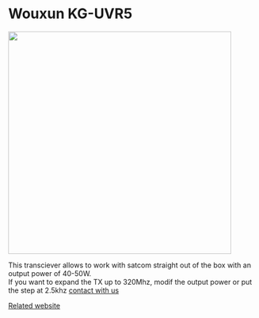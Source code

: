 # Wouxun KG-UVR5

<img height="450" src="/../_img/radios/uvr5.png" />

This transciever allows to work with satcom straight out of the box with an output power of 40-50W.  
If you want to expand the TX up to 320Mhz, modif the output power or put the step at 2.5khz [contact with us](https://t.me/satcom_radio)  

[Related website](https://www.wouxunshop.com/Dual-Frequency-Car-Mobile-Radio-KG-UVR5-p1476572.html)